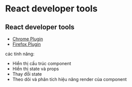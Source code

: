 # React developer tools

## React developer tools

- [Chrome Plugin](https://chrome.google.com/webstore/detail/react-developer-tools/fmkadmapgofadopljbjfkapdkoienihi)
- [Firefox Plugin](https://addons.mozilla.org/de/firefox/addon/react-devtools/)

các tính năng:

- Hiển thị cấu trúc component
- Hiển thị state và props
- Thay đổi state
- Theo dõi và phân tích hiệu năng render của component
